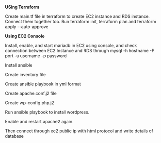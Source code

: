 **USing Terraform**

Create main.tf file in terraform to create EC2 instance and RDS instance. Connect them together too. Run terraform init, terraform plan and terraform apply --auto-approve

**Using EC2 Console**

Install, enable, and start mariadb in EC2 using console, and check connection between EC2 Instance and RDS through mysql -h hostname -P port -u username -p password

Install ansible

Create inventory file 

Create ansible playbook in yml format

Create apache.conf.j2 file

Create wp-config.php.j2

Run ansible playbook to install wordpress.

Enable and restart apache2 again.

Then connect through ec2 public ip with html protocol and write details of database
